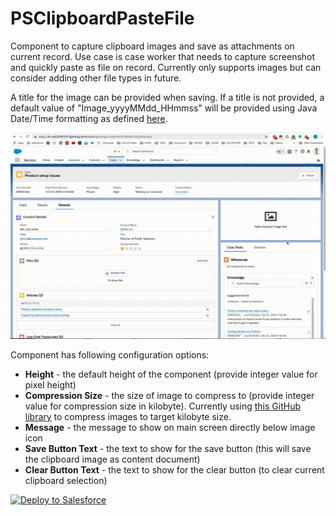 # PSClipboardPasteFile
Component to capture clipboard images and save as attachments on current record. Use case is case worker that needs to capture screenshot and quickly paste as file on record. Currently only supports images but can consider adding other file types in future.

A title for the image can be provided when saving. If a title is not provided, a default value of "Image_yyyyMMdd_HHmmss" will be provided using Java Date/Time formatting as defined [here](https://docs.oracle.com/javase/7/docs/api/java/text/SimpleDateFormat.html).

![alt text](https://github.com/thedges/PSClipboardPasteFile/blob/master/PSClipboardPasteFile.gif "Demo")

Component has following configuration options:
   * <b>Height</b> - the default height of the component (provide integer value for pixel height)
   * <b>Compression Size</b> - the size of image to compress to (provide integer value for compression size in kilobyte). Currently using [this GitHub library](https://github.com/WangYuLue/image-conversion) to compress images to target kilobyte size.
   * <b>Message</b> - the message to show on main screen directly below image icon
   * <b>Save Button Text</b> - the text to show for the save button (this will save the clipboard image as content document)
   * <b>Clear Button Text</b> - the text to show for the clear button (to clear current clipboard selection)

<a href="https://githubsfdeploy.herokuapp.com">
  <img alt="Deploy to Salesforce"
       src="https://raw.githubusercontent.com/afawcett/githubsfdeploy/master/deploy.png">
</a>
